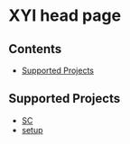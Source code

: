 # XYI head page

## Contents

- [Supported Projects](#Supported-Projects)


## Supported Projects
- [SC](https://github.com/MiranDaniel/xyi-sc)
- [setup](https://github.com/MiranDaniel/xyi-setup)
